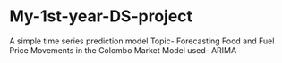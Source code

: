 # My-1st-year-DS-project 
A simple time series prediction model
Topic- Forecasting Food and Fuel Price Movements in the Colombo Market
Model used- ARIMA

